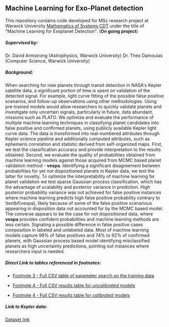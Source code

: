 ## Machine Learning for Exo-Planet detection

This repository contains code developed for MSc research project at Warwick University [Mathematics of Systems CDT](http://www2.warwick.ac.uk/fac/sci/mathsys/) under the title 
of "Machine Learning for Exoplanet Detection". (**On going project**)

##### Supervised by:

Dr. David Armstrong (Astrophysics, Warwick University)
Dr. Theo Damoulas   (Computer Science, Warwick University)
    
##### Background:

When searching for new planets through transit detection in NASA's Kepler satellite data, a significant portion of time is spent on validation of the detected signal. For example, light curve fitting of the possible false positive scenarios, and follow-up observations using other methodologies. Using pre-trained models would allow researchers to quickly validate planets and investigate only uncertain signals, particularly in future, data abundant, missions such as PLATO. We optimize and evaluate the performance of multiple machine learning techniques in classifying planet candidates into false positive and confirmed planets, using publicly available Kepler light curve data. The data is transformed into real-numbered attributes through Kepler science pipeline and additionally computed attributes, such as ephemeris correlation and statistic derived from self-organized maps. First, we test the classification accuracy and provide interpretation to the results obtained. Second, we evaluate the quality of probabilities obtained from machine learning models against those acquired from MCMC based planet validation method - **vespa**. Identifying a significant disagreement between probabilities for yet not dispositioned planets in Kepler data, we test the latter for novelty. To optimize the interpretability of machine learning for planet validation we test sparse Gaussian process classification, which has the advantage of scalability and posterior variance in prediction. High posterior probability variance was not achieved for false positive instances where machine learning predicts high false positive probability contrary to \textbf{vespa}, likely because of some of the false positive scenarious appearing in disposition data not accounted for by the MCMC based model. The converse appears to be the case for not dispositioned data, where **vespa** provides confident probabilities and machine learning methods are less certain. Signaling a possible difference in false positive cases composition in labeled and unlabeled data. Most of machine learning models capture 99% of false positives and 74% to 92% of confirmed planets, with Gaussian process based model identifying misclassified planets as high uncertainty predictions, pointing out instances where researchers input is needed.

##### Direct Link to tables referenced in footnotes:

* [Footnote 3 - Full CSV table of parameter search on the training data](https://github.com/jgamper/MScProject-Kepler-ML/blob/master/data/output/classifiersRun_M8D23H18M12/summary_M8D23H18M12.csv)

* [Footnote 4 - Full CSV results table for *uncalibrated* models](https://github.com/jgamper/MScProject-Kepler-ML/blob/master/data/output/classifiersRun_M8D23H18M12/summary_M8D23H18M12.csv)

* [Footnote 4 - Full CSV results table for *calibrated* models](https://github.com/jgamper/MScProject-Kepler-ML/blob/master/data/output/classifiersRun_M8D23H18M12/summary_M8D23H18M12.csv)
    

##### Link to Kepler data:

[Dataset link](http://exoplanetarchive.ipac.caltech.edu/docs/data.html)

